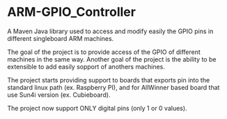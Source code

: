 ARM-GPIO_Controller
===================

A Maven Java library used to access and modify easily the GPIO pins in different singleboard ARM machines.

The goal of the project is to provide access of the GPIO of different machines in the same way.
Another goal of the project is the ability to be extensible to add easily sopport of anothers machines.

The project starts providing support to boards that exports pin into the standard linux path (ex. Raspberry PI), and for AllWinner based board that use Sun4i version (ex. Cubieboard).

The project now support ONLY digital pins (only 1 or 0 values).
